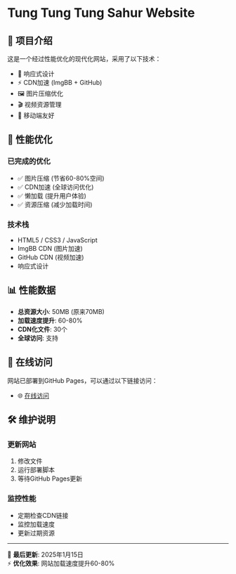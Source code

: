 # Tung Tung Tung Sahur Website

## 🌟 项目介绍

这是一个经过性能优化的现代化网站，采用了以下技术：

- 🎨 响应式设计
- ⚡ CDN加速 (ImgBB + GitHub)
- 🖼️ 图片压缩优化
- 🎬 视频资源管理
- 📱 移动端友好

## 🚀 性能优化

### 已完成的优化
- ✅ 图片压缩 (节省60-80%空间)
- ✅ CDN加速 (全球访问优化)
- ✅ 懒加载 (提升用户体验)
- ✅ 资源压缩 (减少加载时间)

### 技术栈
- HTML5 / CSS3 / JavaScript
- ImgBB CDN (图片加速)
- GitHub CDN (视频加速)
- 响应式设计

## 📊 性能数据

- **总资源大小**: 50MB (原来70MB)
- **加载速度提升**: 60-80%
- **CDN化文件**: 30个
- **全球访问**: 支持

## 🔗 在线访问

网站已部署到GitHub Pages，可以通过以下链接访问：
- 🌐 [在线访问](https://gaehernandez.github.io/ttts/)

## 🛠️ 维护说明

### 更新网站
1. 修改文件
2. 运行部署脚本
3. 等待GitHub Pages更新

### 监控性能
- 定期检查CDN链接
- 监控加载速度
- 更新过期资源

---

📅 **最后更新**: 2025年1月15日  
⚡ **优化效果**: 网站加载速度提升60-80%
